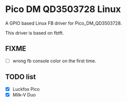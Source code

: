 # Pico DM QD3503728 Linux

A GPIO based Linux FB driver for Pico_DM_QD3503728.

This driver is based on fbtft.

## FIXME

- [ ] wrong fb console color on the first time.

## TODO list
- [x] Luckfox Pico
- [x] Milk-V Duo
